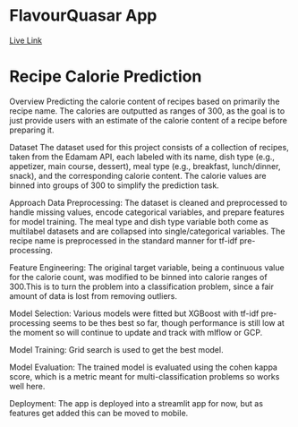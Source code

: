 # FlavourQuasar App

[Live Link](https://streamlit-cp-go4e5g7vpq-uc.a.run.app)

# Recipe Calorie Prediction

Overview
Predicting the calorie content of recipes based on primarily the recipe name. The calories are outputted as ranges of 300, as the goal is to just provide users with an estimate of the calorie content of a recipe before preparing it.

Dataset
The dataset used for this project consists of a collection of recipes, taken from the Edamam API, each labeled with its name, dish type (e.g., appetizer, main course, dessert), meal type (e.g., breakfast, lunch/dinner, snack), and the corresponding calorie content. The calorie values are binned into groups of 300 to simplify the prediction task.

Approach
Data Preprocessing: The dataset is cleaned and preprocessed to handle missing values, encode categorical variables, and prepare features for model training. The meal type and dish type variable both come as multilabel datasets and are collapsed into single/categorical variables. The recipe name is preprocessed in the standard manner for tf-idf pre-processing.

Feature Engineering: The original target variable, being a continuous value for the calorie count, was modified to be binned into calorie ranges of 300.This is to turn the problem into a classification problem, since a fair amount of data is lost from removing outliers.  

Model Selection: Various models were fitted but XGBoost with tf-idf pre-processing seems to be thes best so far, though performance is still low at the moment so will continue to update and track with mlflow or GCP.

Model Training: Grid search is used to get the best model.

Model Evaluation: The trained model is evaluated using the cohen kappa score, which is a metric meant for multi-classification problems so works well here. 

Deployment: The app is deployed into a streamlit app for now, but as features get added this can be moved to mobile.
